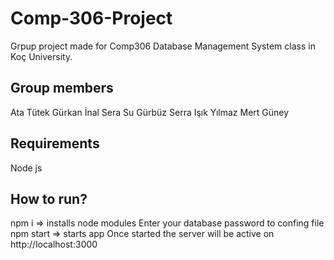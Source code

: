 ﻿# Comp-306-Project
Grpup project made for Comp306 Database Management System class in Koç University.

Group members
-
Ata Tütek
Gürkan İnal
Sera Su Gürbüz
Serra Işık
Yılmaz Mert Güney

Requirements
-
Node js


How to run?
-
npm i => installs node modules
Enter your database password to confing file
npm start => starts app
Once started the server will be active on http://localhost:3000

